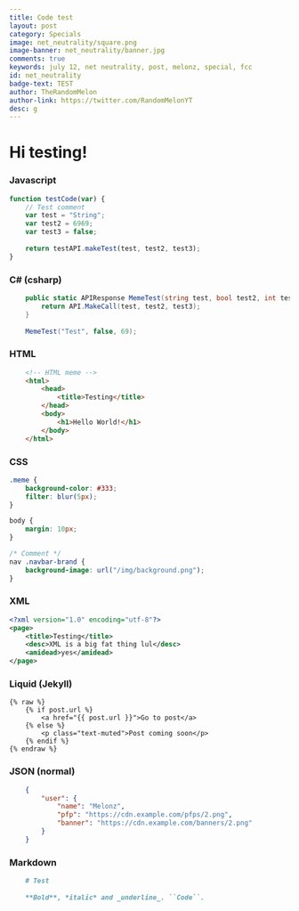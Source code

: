 ```yaml
---
title: Code test
layout: post
category: Specials
image: net_neutrality/square.png
image-banner: net_neutrality/banner.jpg
comments: true
keywords: july 12, net neutrality, post, melonz, special, fcc
id: net_neutrality
badge-text: TEST
author: TheRandomMelon
author-link: https://twitter.com/RandomMelonYT
desc: g
---
```


# Hi testing!

### Javascript
```js
function testCode(var) {
	// Test comment
	var test = "String";
	var test2 = 6969;
	var test3 = false;
	
	return testAPI.makeTest(test, test2, test3);
}
```

### C# (csharp)
```csharp
	public static APIResponse MemeTest(string test, bool test2, int test3) {
		return API.MakeCall(test, test2, test3);
	}
	
	MemeTest("Test", false, 69);
```

### HTML
```html
	<!-- HTML meme -->
	<html>
		<head>
			<title>Testing</title>
		</head>
		<body>
			<h1>Hello World!</h1>
		</body>
	</html>
```

### CSS
```css
.meme {
	background-color: #333;
	filter: blur(5px);
}

body {
	margin: 10px;
}

/* Comment */
nav .navbar-brand {
	background-image: url("/img/background.png");
}
```

### XML
```xml
<?xml version="1.0" encoding="utf-8"?>
<page>
	<title>Testing</title>
	<desc>XML is a big fat thing lul</desc>
	<amidead>yes</amidead>
</page>
```

### Liquid (Jekyll)

```liquid
{% raw %}
	{% if post.url %}
		<a href="{{ post.url }}">Go to post</a>
	{% else %}
		<p class="text-muted">Post coming soon</p>
	{% endif %}
{% endraw %}
```

### JSON (normal)

```json
	{
		"user": {
			"name": "Melonz",
			"pfp": "https://cdn.example.com/pfps/2.png",
			"banner": "https://cdn.example.com/banners/2.png"
		}
	}
```

### Markdown

```markdown
	# Test
	
	**Bold**, *italic* and _underline_. ``Code``.
```
